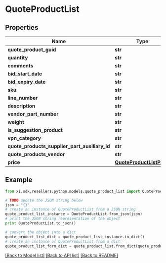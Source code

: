 # QuoteProductList



## Properties

Name | Type | Description | Notes
------------ | ------------- | ------------- | -------------
**quote_product_guid** | **str** |  | [optional] 
**quantity** | **str** |  | [optional] 
**comments** | **str** |  | [optional] 
**bid_start_date** | **str** |  | [optional] 
**bid_expiry_date** | **str** |  | [optional] 
**sku** | **str** |  | [optional] 
**line_number** | **str** |  | [optional] 
**description** | **str** |  | [optional] 
**vendor_part_number** | **str** |  | [optional] 
**weight** | **str** |  | [optional] 
**is_suggestion_product** | **str** |  | [optional] 
**vpn_category** | **str** |  | [optional] 
**quote_products_supplier_part_auxiliary_id** | **str** |  | [optional] 
**quote_products_vendor** | **str** |  | [optional] 
**price** | [**QuoteProductListPrice**](QuoteProductListPrice.md) |  | [optional] 

## Example

```python
from xi.sdk.resellers.python.models.quote_product_list import QuoteProductList

# TODO update the JSON string below
json = "{}"
# create an instance of QuoteProductList from a JSON string
quote_product_list_instance = QuoteProductList.from_json(json)
# print the JSON string representation of the object
print QuoteProductList.to_json()

# convert the object into a dict
quote_product_list_dict = quote_product_list_instance.to_dict()
# create an instance of QuoteProductList from a dict
quote_product_list_form_dict = quote_product_list.from_dict(quote_product_list_dict)
```
[[Back to Model list]](../README.md#documentation-for-models) [[Back to API list]](../README.md#documentation-for-api-endpoints) [[Back to README]](../README.md)


